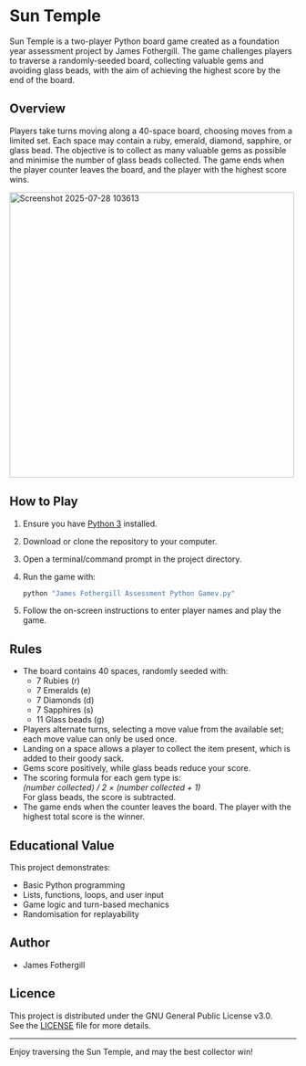 # Sun Temple

Sun Temple is a two-player Python board game created as a foundation year assessment project by James Fothergill. The game challenges players to traverse a randomly-seeded board, collecting valuable gems and avoiding glass beads, with the aim of achieving the highest score by the end of the board.

## Overview

Players take turns moving along a 40-space board, choosing moves from a limited set. Each space may contain a ruby, emerald, diamond, sapphire, or glass bead. The objective is to collect as many valuable gems as possible and minimise the number of glass beads collected. The game ends when the player counter leaves the board, and the player with the highest score wins.

<img width="500" height="500" alt="Screenshot 2025-07-28 103613" src="https://github.com/user-attachments/assets/357e65ef-c905-44ca-b051-2bc822b48ece" />



## How to Play

1. Ensure you have [Python 3](https://www.python.org/downloads/) installed.
2. Download or clone the repository to your computer.
3. Open a terminal/command prompt in the project directory.
4. Run the game with:

   ```bash
   python "James Fothergill Assessment Python Gamev.py"
   ```

5. Follow the on-screen instructions to enter player names and play the game.

## Rules

- The board contains 40 spaces, randomly seeded with:
  - 7 Rubies (r)
  - 7 Emeralds (e)
  - 7 Diamonds (d)
  - 7 Sapphires (s)
  - 11 Glass beads (g)
- Players alternate turns, selecting a move value from the available set; each move value can only be used once.
- Landing on a space allows a player to collect the item present, which is added to their goody sack.
- Gems score positively, while glass beads reduce your score.
- The scoring formula for each gem type is:  
  *(number collected) / 2 × (number collected + 1)*  
  For glass beads, the score is subtracted.
- The game ends when the counter leaves the board. The player with the highest total score is the winner.

## Educational Value

This project demonstrates:
- Basic Python programming
- Lists, functions, loops, and user input
- Game logic and turn-based mechanics
- Randomisation for replayability

## Author

- James Fothergill

## Licence

This project is distributed under the GNU General Public License v3.0.  
See the [LICENSE](LICENSE) file for more details.

---

Enjoy traversing the Sun Temple, and may the best collector win!
